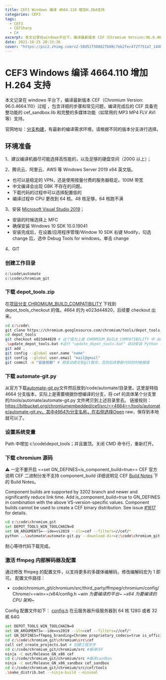 ```yaml
---
title: CEF3 Windows 编译 4664.110 增加H.264支持
categories: CEF3
tags:
  - CEF3
  - CEFSharp
  - C#
excerpt: 本文记录在windows平台下，编译最新版本 CEF（Chromium Version:96.0.4664.110）过程 ，包含详细的步骤和常见问题，编译完成后的 CEF 具备完整功能的 cef_sandbox.lib 和完整的多媒体功能（如常用的 MP3 MP4 FLV AVI 等）支持。
date: 2021-10-25 20:33:36
cover: "https://pic2.zhimg.com/v2-58d51f508827b08c7eb2fec472f751a7_1440w.jpg"
---
```


# CEF3 Windows 编译 4664.110 增加 H.264 支持

本文记录在 windows 平台下，编译最新版本 CEF（Chromium Version: 96.0.4664.110）过程 ，包含详细的步骤和常见问题，编译完成后的 CEF 具备完整功能的 cef_sandbox.lib 和完整的多媒体功能（如常用的 MP3 MP4 FLV AVI 等）支持。

官网地址：[分支构建](https://bitbucket.org/chromiumembedded/cef/wiki/BranchesAndBuilding.md#markdown-header-development)，有最新的编译需求环境，请根据不同的版本分支进行选择。

## 环境准备

1、建议编译机器尽可能选择高性能的，以及足够的硬盘空间（200G 以上）；

2、腾讯云、阿里云、AWS 等 Windows Server 2019 x64 英文版。

- 也可以是稳定的 VPN，还是使用按量付费的服务器稳定。100M 带宽
- 中文编译会出现 GBK 不存在的问题。
- 下载代码的过程中可以选择配置低的
- 编译过程中 CPU 更改到 64 核。48 核足够，64 核跑不满

3、安装 [Microsoft Visual Studio 2019](https://aka.ms/vs/16/release/vs_community.exe)；

- 安装的时候选择上 MFC
- 确保安装 Windows 10 SDK 10.0.19041
- 安装完成后，在设置/应用程序管理/Window 10 SDK 右键 Modify，勾选 change 后，选中 Debug Tools for windows。单击 change

4、GIT

### 创建工作目录

```bash
c:\code\automate
c:\code\chromium_git
```

### 下载 depot_tools.zip

在[项目分支 CHROMIUM_BUILD_COMPATIBILITY](https://bitbucket.org/chromiumembedded/cef/src/4664/CHROMIUM_BUILD_COMPATIBILITY.txt) 下找到 depot_tools_checkout 的值。4664 的为 e023d44820，后续要 checkout 出来。

```Bash
cd c:\code\
git clone https://chromium.googlesource.com/chromium/tools/depot_tools.git
cd depot_tools
git checkout e023d44820 # 这个值为上面 CHROMIUM_BUILD_COMPATIBILITY 中 depot_tools_checkout 对应的值
.\update_depot_tools.bat #运行 "update_depot_tools.bat" 自动安装 Python 与 Git.
git add .
git config --global user.name "name"
git config --global user.email "mail@gmail"
git commit -m "安装依赖" # 把变动提交到git暂存，否则后续更新代码的时候报错
```

### 下载 automate-git.py

从官方下载[automate-git.py](https://bitbucket.org/chromiumembedded/cef/src/4664/tools/automate/automate-git.py)文件然后放到/code/automate/目录里。这里是特指 4664 分支版本，实际上是需要根据你想编译的分支，将 cef 的具体某个分支里的/tools/automate/automate-git.py 文件拷贝到上述目录里去。
链接规则：<https://bitbucket.org/chromiumembedded/cef/src/==4664==/tools/automate/automate-git.py。其中4664为分支名称，在右侧选择Open> raw，保存到本地就可以了。

### 设置系统变量

Path 中增加 c:\code\depot_tools；并且置顶。关闭 CMD 命令行，重新打开。

### 下载 chromium 源码

⚠️ 一定不要开启 ==set GN_DEFINES=is_component_build=true== CEF 官方说明 CEF 二进制分发不支持 component_build 详细说明见 CEF [Build Notes](https://bitbucket.org/chromiumembedded/cef/wiki/BranchesAndBuilding.md) 下的 Build Notes。

Component builds are supported by 3202 branch and newer and significantly reduce link time. Add is_component_build=true to GN_DEFINES in combination with the above VS-version-specific values. Component builds cannot be used to create a CEF binary distribution. See issue [#1617](https://bitbucket.org/chromiumembedded/cef/issues/1617#comment-38074395) for details.

```bash
cd c:\code\chromium_git
set DEPOT_TOOLS_WIN_TOOLCHAIN=0
set GN_ARGUMENTS=--ide=vs2019 --sln=cef --filters=//cef/*
python ..\automate\automate-git.py --download-dir=c:\code\chromium_git --depot-tools-dir=c:\code\depot_tools --no-distrib --no-build --branch=4664
```

耐心等待代码下载完成。

### 激活 ffmpeg 内部解码器及配置

通过修改 ffmpeg 的配置文件，以支持更多的多媒体编解码，修改编解码宏为 1 即可。
配置文件路径：

- code/chromium_git/chromium/src/third_party/ffmpeg/chromium/config/Chrome/==win==/x64/config.h
  _~win 为要编译的平台~
  ~x64 为要编译的 CPU 架构~_

Config 配置文件如下：
[config.h](https://gist.github.com/neostfox/0987b1d30a384d467db3a5ba166b4dfe)
在云服务器升级服务器到 64 核 128G 或者 32 核 64G

```bash
set DEPOT_TOOLS_WIN_TOOLCHAIN=0
set GN_ARGUMENTS=--ide=vs2019 --sln=cef --filters=//cef/*
set GN_DEFINES=ffmpeg_branding=Chrome proprietary_codecs=true is_official_build=true
cd c:\code\chromium_git\chromium\src\cef
call cef_create_projects.bat # 创建工程文件
cd c:/code/chromium_git/chromium/src #编译CEF
ninja -C out/Release_GN_x86 cef
cd c:/code/chromium_git/chromium/src #编译sandbox
ninja -C out/Release_GN_x86_sandbox cef_sandbox
cd c:/code/chromium_git/chromium/src/cef/tools
.\make_distrib.bat --ninja-build --minimal
```
